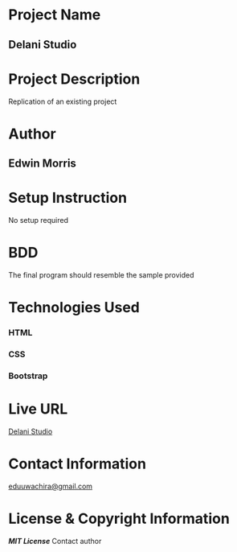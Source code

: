 # Project Name
## Delani Studio

# Project Description
Replication of an existing project

# Author
## Edwin Morris

# Setup Instruction
No setup required

# BDD
The final program should resemble the sample provided

# Technologies Used
### HTML
### CSS
### Bootstrap

# Live URL
[Delani Studio](https://edumorris.github.io/delani)

# Contact Information
eduuwachira@gmail.com

# License & Copyright Information
***MIT License***
Contact author 